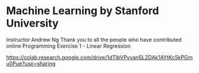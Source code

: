 # Machine Learning by Stanford University
Instructor Andrew Ng
Thank you to all the people who have contributed online
Programming Exercise 1 - Linear Regression

https://colab.research.google.com/drive/1dTIbVPvvanSL2DAk1AYtKc5kPGmu0Pue?usp=sharing
